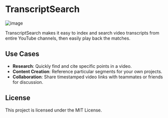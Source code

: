 # TranscriptSearch

![image](https://github.com/tom-leamon/TranscriptSearch/assets/18317587/8dfb5f8b-5378-4d45-b163-c16d8d2620e4)

TranscriptSearch makes it easy to index and search video transcripts from entire YouTube channels, then easily play back the matches.

## Use Cases
- **Research**: Quickly find and cite specific points in a video.
- **Content Creation**: Reference particular segments for your own projects.
- **Collaboration**: Share timestamped video links with teammates or friends for discussion.

## License
This project is licensed under the MIT License.
